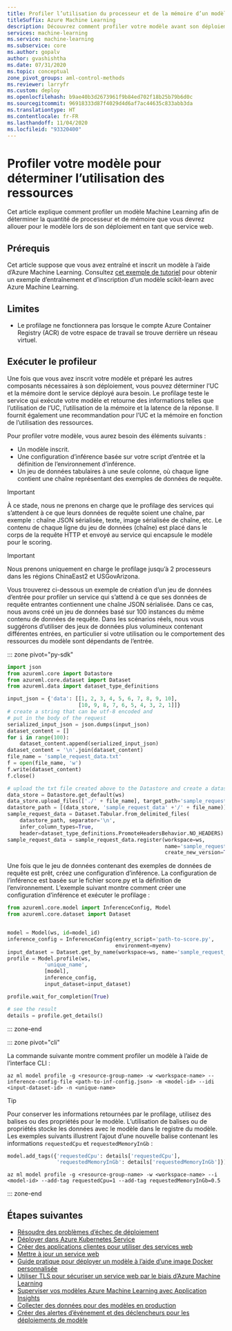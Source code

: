 ```yaml
---
title: Profiler l’utilisation du processeur et de la mémoire d’un modèle
titleSuffix: Azure Machine Learning
description: Découvrez comment profiler votre modèle avant son déploiement. Le profilage détermine l’utilisation de la mémoire et du processeur de votre modèle.
services: machine-learning
ms.service: machine-learning
ms.subservice: core
ms.author: gopalv
author: gvashishtha
ms.date: 07/31/2020
ms.topic: conceptual
zone_pivot_groups: aml-control-methods
ms.reviewer: larryfr
ms.custom: deploy
ms.openlocfilehash: b9ae40b3d2673961f9b84ed702f18b25b79b6d0c
ms.sourcegitcommit: 96918333d87f4029d4d6af7ac44635c833abb3da
ms.translationtype: HT
ms.contentlocale: fr-FR
ms.lasthandoff: 11/04/2020
ms.locfileid: "93320400"
---
```

# <a name="profile-your-model-to-determine-resource-utilization"></a>Profiler votre modèle pour déterminer l’utilisation des ressources

Cet article explique comment profiler un modèle Machine Learning afin de déterminer la quantité de processeur et de mémoire que vous devrez allouer pour le modèle lors de son déploiement en tant que service web.

## <a name="prerequisites"></a>Prérequis

Cet article suppose que vous avez entraîné et inscrit un modèle à l’aide d’Azure Machine Learning. Consultez [cet exemple de tutoriel](how-to-train-scikit-learn.md) pour obtenir un exemple d’entraînement et d’inscription d’un modèle scikit-learn avec Azure Machine Learning.

## <a name="limitations"></a>Limites

* Le profilage ne fonctionnera pas lorsque le compte Azure Container Registry (ACR) de votre espace de travail se trouve derrière un réseau virtuel.

## <a name="run-the-profiler"></a>Exécuter le profileur

Une fois que vous avez inscrit votre modèle et préparé les autres composants nécessaires à son déploiement, vous pouvez déterminer l’UC et la mémoire dont le service déployé aura besoin. Le profilage teste le service qui exécute votre modèle et retourne des informations telles que l’utilisation de l’UC, l’utilisation de la mémoire et la latence de la réponse. Il fournit également une recommandation pour l’UC et la mémoire en fonction de l’utilisation des ressources.

Pour profiler votre modèle, vous aurez besoin des éléments suivants :
* Un modèle inscrit.
* Une configuration d’inférence basée sur votre script d’entrée et la définition de l’environnement d’inférence.
* Un jeu de données tabulaires à une seule colonne, où chaque ligne contient une chaîne représentant des exemples de données de requête.

> [!IMPORTANT]
> À ce stade, nous ne prenons en charge que le profilage des services qui s’attendent à ce que leurs données de requête soient une chaîne, par exemple : chaîne JSON sérialisée, texte, image sérialisée de chaîne, etc. Le contenu de chaque ligne du jeu de données (chaîne) est placé dans le corps de la requête HTTP et envoyé au service qui encapsule le modèle pour le scoring.

> [!IMPORTANT]
> Nous prenons uniquement en charge le profilage jusqu’à 2 processeurs dans les régions ChinaEast2 et USGovArizona.

Vous trouverez ci-dessous un exemple de création d’un jeu de données d’entrée pour profiler un service qui s’attend à ce que ses données de requête entrantes contiennent une chaîne JSON sérialisée. Dans ce cas, nous avons créé un jeu de données basé sur 100 instances du même contenu de données de requête. Dans les scénarios réels, nous vous suggérons d’utiliser des jeux de données plus volumineux contenant différentes entrées, en particulier si votre utilisation ou le comportement des ressources du modèle sont dépendants de l’entrée.

::: zone pivot="py-sdk"

```python
import json
from azureml.core import Datastore
from azureml.core.dataset import Dataset
from azureml.data import dataset_type_definitions

input_json = {'data': [[1, 2, 3, 4, 5, 6, 7, 8, 9, 10],
                       [10, 9, 8, 7, 6, 5, 4, 3, 2, 1]]}
# create a string that can be utf-8 encoded and
# put in the body of the request
serialized_input_json = json.dumps(input_json)
dataset_content = []
for i in range(100):
    dataset_content.append(serialized_input_json)
dataset_content = '\n'.join(dataset_content)
file_name = 'sample_request_data.txt'
f = open(file_name, 'w')
f.write(dataset_content)
f.close()

# upload the txt file created above to the Datastore and create a dataset from it
data_store = Datastore.get_default(ws)
data_store.upload_files(['./' + file_name], target_path='sample_request_data')
datastore_path = [(data_store, 'sample_request_data' +'/' + file_name)]
sample_request_data = Dataset.Tabular.from_delimited_files(
    datastore_path, separator='\n',
    infer_column_types=True,
    header=dataset_type_definitions.PromoteHeadersBehavior.NO_HEADERS)
sample_request_data = sample_request_data.register(workspace=ws,
                                                   name='sample_request_data',
                                                   create_new_version=True)
```

Une fois que le jeu de données contenant des exemples de données de requête est prêt, créez une configuration d’inférence. La configuration de l’inférence est basée sur le fichier score.py et la définition de l’environnement. L’exemple suivant montre comment créer une configuration d’inférence et exécuter le profilage :

```python
from azureml.core.model import InferenceConfig, Model
from azureml.core.dataset import Dataset


model = Model(ws, id=model_id)
inference_config = InferenceConfig(entry_script='path-to-score.py',
                                   environment=myenv)
input_dataset = Dataset.get_by_name(workspace=ws, name='sample_request_data')
profile = Model.profile(ws,
            'unique_name',
            [model],
            inference_config,
            input_dataset=input_dataset)

profile.wait_for_completion(True)

# see the result
details = profile.get_details()
```

::: zone-end

::: zone pivot="cli"


La commande suivante montre comment profiler un modèle à l’aide de l’interface CLI :

```azurecli-interactive
az ml model profile -g <resource-group-name> -w <workspace-name> --inference-config-file <path-to-inf-config.json> -m <model-id> --idi <input-dataset-id> -n <unique-name>
```

> [!TIP]
> Pour conserver les informations retournées par le profilage, utilisez des balises ou des propriétés pour le modèle. L’utilisation de balises ou de propriétés stocke les données avec le modèle dans le registre du modèle. Les exemples suivants illustrent l’ajout d’une nouvelle balise contenant les informations `requestedCpu` et `requestedMemoryInGb` :
>
> ```python
> model.add_tags({'requestedCpu': details['requestedCpu'],
>                 'requestedMemoryInGb': details['requestedMemoryInGb']})
> ```
>
> ```azurecli-interactive
> az ml model profile -g <resource-group-name> -w <workspace-name> --i <model-id> --add-tag requestedCpu=1 --add-tag requestedMemoryInGb=0.5
> ```

::: zone-end

## <a name="next-steps"></a>Étapes suivantes

* [Résoudre des problèmes d’échec de déploiement](how-to-troubleshoot-deployment.md)
* [Déployer dans Azure Kubernetes Service](how-to-deploy-azure-kubernetes-service.md)
* [Créer des applications clientes pour utiliser des services web](how-to-consume-web-service.md)
* [Mettre à jour un service web](how-to-deploy-update-web-service.md)
* [Guide pratique pour déployer un modèle à l’aide d’une image Docker personnalisée](how-to-deploy-custom-docker-image.md)
* [Utiliser TLS pour sécuriser un service web par le biais d’Azure Machine Learning](how-to-secure-web-service.md)
* [Superviser vos modèles Azure Machine Learning avec Application Insights](how-to-enable-app-insights.md)
* [Collecter des données pour des modèles en production](how-to-enable-data-collection.md)
* [Créer des alertes d’événement et des déclencheurs pour les déploiements de modèle](how-to-use-event-grid.md)

